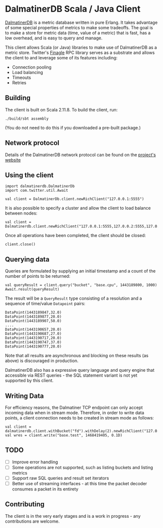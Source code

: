 # DalmatinerDB Scala / Java Client

[DalmatinerDB](https://github.com/dalmatinerdb/dalmatinerdb) is a metric database written in pure Erlang. It takes advantage of some special properties of metrics to make some tradeoffs. The goal is to make a store for metric data (time, value of a metric) that is fast, has a low overhead, and is easy to query and manage.

This client allows Scala (or Java) libraries to make use of DalmatinerDB as a metric store.  Twitter's [Finagle](https://github.com/twitter/finagle) RPC library serves as a substrate and allows the client to and leverage some of its features including:

- Connection pooling
- Load balancing
- Timeouts
- Retries

## Building

The client is built on Scala 2.11.8. To build the client, run:

    ./build/sbt assembly
    
(You do not need to do this if you downloaded a pre-built package.)

## Network protocol

Details of the DalmatinerDB network protocol can be found on the [project's website](http://dalmatinerdb.readthedocs.io/en/latest/proto.html)

## Using the client
    
    import dalmatinerdb.DalmatinerDb
    import com.twitter.util.Await
    
    val client = DalmatinerDb.client.newRichClient("127.0.0.1:5555")

It is also possible to specify a cluster and allow the client to load balance between nodes:

    val client = Dalmatinerdb.client.newRichClient("127.0.0.1:5555,127.0.0.2:5555,127.0.0.3:5555")

Once all operations have been completed, the client should be closed:

    client.close()
    
## Querying data

Queries are formulated by supplying an initial timestamp and a count of the number of points to be returned:

    val queryResult = client.query("bucket", "base.cpu", 1443189800, 1000)
    Await.result(queryResult)

The result will be a `QueryResult` type consisting of a resolution and a sequence of time/value `Datapoint` pairs:

    DataPoint(1443189847,32.0)
    DataPoint(1443189877,20.0)
    DataPoint(1443189907,50.0)
    ....
    DataPoint(1443190657,20.0)
    DataPoint(1443190687,27.0)
    DataPoint(1443190717,20.0)
    DataPoint(1443190747,37.0)
    DataPoint(1443190777,20.0)

Note that all results are asynchronous and blocking on these results (as above) is discouraged in production.

DalmatinerDB also has a expressive query language and query engine that accessible via REST queries - the SQL statement variant is not yet supported by this client.

## Writing Data

For efficiency reasons, the Dalmatiner TCP endpoint can only accept incoming data when in stream mode. Therefore, in order to write data points, a client connection needs to be created in stream mode as follows:

    val client = dalmatinerdb.client.withBucket("fd").withDelay(2).newRichClient("127.0.0.1:5555")
    val wres = client.write("base.test", 1468419405, 0.1D)

## TODO

- [ ] Improve error handling
- [ ] Some operations are not supported, such as listing buckets and listing metrics
- [ ] Support raw SQL queries and result set iterators
- [ ] Better use of streaming interfaces - at this time the packet decoder consumes a packet in its entirety

## Contributing

The client is in the very early stages and is a work in progress - any contributions are welcome.
